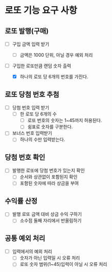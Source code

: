 # 로또 기능 요구 사항

## 로또 발행(구매)

- [ ] 구입 금액 입력 받기

  - [ ] 금액은 1000 단위, 아닐 경우 예외 처리

- [ ] 구입한 로또만큼 랜덤 숫자 출력
  - [x] 하나의 로또 당 6개의 번호를 가진다.

## 로또 당첨 번호 추첨

- [ ] 당첨 번호 입력 받기
  - [ ] 한 로또 당 6개의 수
    - [ ] 로또 번호의 숫자는 1~45까지 허용된다.
    - [ ] 쉼표로 숫자를 구분한다.
- [ ] 보너스 번호 입력받기
  - [ ] 하나의 수만 입력받는다.

## 당첨 번호 확인

- [ ] 발행한 로또에 당첨 번호가 있는지 확인
  - [ ] 순서와 상관없이 포함된지 확인
  - [ ] 포함된 숫자에 따라 상금을 부여

## 수익률 산정

- [ ] 발행 로또 금액 대비 상금 수익 구하기
  - [ ] 소수점 둘째 자리에서 반올림하기

## 공통 예외 처리

- [ ] 입력에서의 예외 처리
  - [ ] 숫자가 아닌 입력일 시 오류 처리
  - [ ] 로또 숫자 범위(1~45)입력이 아닐 시 오류 처리
